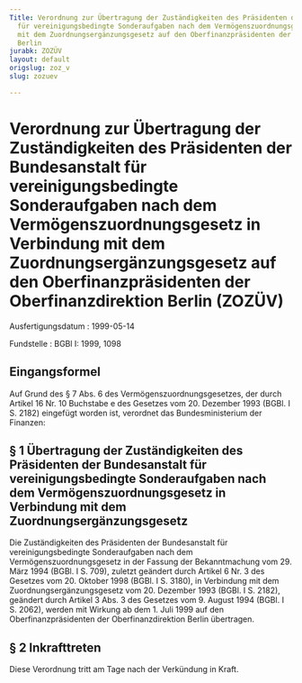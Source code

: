 ```yaml
---
Title: Verordnung zur Übertragung der Zuständigkeiten des Präsidenten der Bundesanstalt
  für vereinigungsbedingte Sonderaufgaben nach dem Vermögenszuordnungsgesetz in Verbindung
  mit dem Zuordnungsergänzungsgesetz auf den Oberfinanzpräsidenten der Oberfinanzdirektion
  Berlin
jurabk: ZOZÜV
layout: default
origslug: zoz_v
slug: zozuev

---
```


# Verordnung zur Übertragung der Zuständigkeiten des Präsidenten der Bundesanstalt für vereinigungsbedingte Sonderaufgaben nach dem Vermögenszuordnungsgesetz in Verbindung mit dem Zuordnungsergänzungsgesetz auf den Oberfinanzpräsidenten der Oberfinanzdirektion Berlin (ZOZÜV)

Ausfertigungsdatum
:   1999-05-14

Fundstelle
:   BGBl I: 1999, 1098



## Eingangsformel

Auf Grund des § 7 Abs. 6 des Vermögenszuordnungsgesetzes, der durch
Artikel 16 Nr. 10 Buchstabe e des Gesetzes vom 20. Dezember 1993
(BGBl. I S. 2182) eingefügt worden ist, verordnet das
Bundesministerium der Finanzen:


## § 1 Übertragung der Zuständigkeiten des Präsidenten der Bundesanstalt für vereinigungsbedingte Sonderaufgaben nach dem Vermögenszuordnungsgesetz in Verbindung mit dem Zuordnungsergänzungsgesetz

Die Zuständigkeiten des Präsidenten der Bundesanstalt für
vereinigungsbedingte Sonderaufgaben nach dem Vermögenszuordnungsgesetz
in der Fassung der Bekanntmachung vom 29. März 1994 (BGBl. I S. 709),
zuletzt geändert durch Artikel 6 Nr. 3 des Gesetzes vom 20. Oktober
1998 (BGBl. I S. 3180), in Verbindung mit dem
Zuordnungsergänzungsgesetz vom 20. Dezember 1993 (BGBl. I S. 2182),
geändert durch Artikel 3 Abs. 3 des Gesetzes vom 9. August 1994 (BGBl.
I S. 2062), werden mit Wirkung ab dem 1. Juli 1999 auf den
Oberfinanzpräsidenten der Oberfinanzdirektion Berlin übertragen.


## § 2 Inkrafttreten

Diese Verordnung tritt am Tage nach der Verkündung in Kraft.

